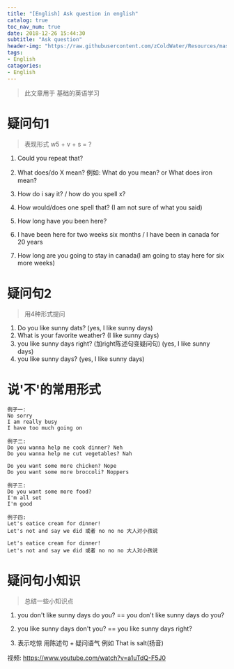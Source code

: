 ```yaml
---
title: "[English] Ask question in english"
catalog: true
toc_nav_num: true
date: 2018-12-26 15:44:30
subtitle: "Ask question"
header-img: "https://raw.githubusercontent.com/zColdWater/Resources/master/Images/vegetables_banner.jpg"
tags:
- English
catagories:
- English
---
```


> 此文章用于 基础的英语学习

疑问句1
=======

> 表现形式 w5 + v + s = ?

1. Could you repeat that?

2. What does/do X mean? 例如: What do you mean? or What does iron mean?

3. How do i say it? / how do you spell x?

4. How would/does one spell that? (I am not sure of what you said)

5. How long have you been here? 

6. I have been here for two weeks six months / I have been in canada for 20 years

7. How long are you going to stay in canada(I am going to stay here for six more weeks)


疑问句2
=======
> 用4种形式提问

1. Do you like sunny dats? (yes, I like sunny days)
2. What is your favorite weather?  (I like sunny days)
3. you like sunny days right? (加right陈述句变疑问句)  (yes, I like sunny days)
4. you like sunny days?  (yes, I like sunny days)

说'不'的常用形式
=======

```
例子一:
No sorry 
I am really busy 
I have too much going on
```

```
例子二:
Do you wanna help me cook dinner? Neh
Do you wanna help me cut vegetables? Nah

Do you want some more chicken? Nope
Do you want some more broccoli? Noppers
```

```
例子三:
Do you want some more food? 
I'm all set
I'm good
```

```
例子四:
Let's eatice cream for dinner!
Let's not and say we did 或者 no no no 大人对小孩说

Let's eatice cream for dinner!
Let's not and say we did 或者 no no no 大人对小孩说
```

疑问句小知识
=======
> 总结一些小知识点

1. you don't like sunny days do you? == you don't like sunny days do you?

2. you like sunny days don't you? == you like sunny days right?

3. 表示吃惊 用陈述句 + 疑问语气 例如 That is salt(扬音) 


视频: https://www.youtube.com/watch?v=a1uTdQ-F5J0